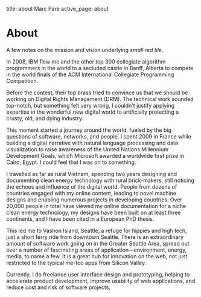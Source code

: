 title: about Marc Pare
active_page: about

About
=====

A few notes on the mission and vision underlying _small red tile_.

In 2008, IBM flew me and the other top 300 collegiate algorithm programmers in the world to a secluded castle in Banff, Alberta to compete in the world finals of the ACM International Collegiate Programming Competition.

Before the contest, their top brass tried to convince us that we should be working on Digital Rights Management (DRM). The technical work sounded top-notch, but something felt very wrong, I couldn't justify applying expertise in the wonderful new digital world to artificially protecting a crusty, old, and dying industry.

This moment started a journey around the world, fueled by the big questions of software, networks, and people. I spent 2009 in France while building a digital narrative with natural language processing and data visualization to raise awareness of the United Nations Millennium Development Goals, which Microsoft awarded a worldwide first prize in Cairo, Egypt. I could feel that I was on to something.
  
I travelled as far as rural Vietnam, spending two years designing and documenting clean energy technology with rural brick-makers, still noticing the echoes and influence of the digital world. People from dozens of countries engaged with my online content, leading to novel machine designs and enabling numerous projects in developing countries. Over 20,000 people in total have viewed my online documentation for a niche clean energy technology, my designs have been built on at least three continents, and I have been cited in a European PhD thesis.

This led me to Vashon Island, Seattle, a refuge for hippies and high tech, just a short ferry ride from downtown Seattle. There is an extraordinary amount of software work going on in the Greater Seattle Area, spread out over a number of fascinating areas of application&mdash;environment, energy, media, to name a few. It is a great hub for innovation on the web, not just restricted to the typical me-too apps from Silicon Valley.

Currently, I do freelance user interface design and prototyping, helping to accelerate product development, improve usability of web applications, and reduce cost and risk of software projects.